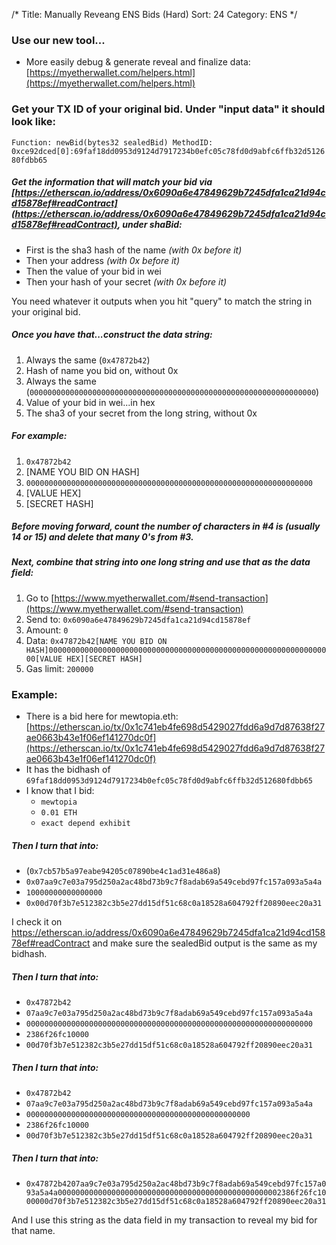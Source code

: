 /*
Title: Manually Reveang ENS Bids (Hard)
Sort: 24
Category: ENS
*/

### Use our new tool...

*  More easily debug & generate reveal and finalize data: [https://myetherwallet.com/helpers.html](https://myetherwallet.com/helpers.html)

### Get your TX ID of your original bid. Under "input data" it should look like:

`Function: newBid(bytes32 sealedBid) MethodID: 0xce92dced[0]:69faf18dd0953d9124d7917234b0efc05c78fd0d9abfc6ffb32d512680fdbb65`

##### Get the information that will match your bid via [https://etherscan.io/address/0x6090a6e47849629b7245dfa1ca21d94cd15878ef#readContract](https://etherscan.io/address/0x6090a6e47849629b7245dfa1ca21d94cd15878ef#readContract), under shaBid:

*   First is the sha3 hash of the name _(with 0x before it)_
*   Then your address _(with 0x before it)_
*   Then the value of your bid in wei
*   Then your hash of your secret _(with 0x before it)_

You need whatever it outputs when you hit "query" to match the string in your original bid.

##### Once you have that...construct the data string:

1.  Always the same (`0x47872b42`)
2.  Hash of name you bid on, without 0x
3.  Always the same (`0000000000000000000000000000000000000000000000000000000000000000`)
4.  Value of your bid in wei...in hex
5.  The sha3 of your secret from the long string, without 0x

##### For example:

1.  `0x47872b42`
2.  [NAME YOU BID ON HASH]
3.  `0000000000000000000000000000000000000000000000000000000000000000`
4.  [VALUE HEX]
5.  [SECRET HASH]

##### Before moving forward, count the number of characters in #4 is (usually 14 or 15) and delete that many 0's from #3.

##### Next, combine that string into one long string and use that as the data field:

1.  Go to [https://www.myetherwallet.com/#send-transaction](https://www.myetherwallet.com/#send-transaction)
2.  Send to: `0x6090a6e47849629b7245dfa1ca21d94cd15878ef`
3.  Amount: `0`
4.  Data: `0x47872b42[NAME YOU BID ON HASH]0000000000000000000000000000000000000000000000000000000000000000[VALUE HEX][SECRET HASH]`
5.  Gas limit: `200000`

### Example:

*   There is a bid here for mewtopia.eth: [https://etherscan.io/tx/0x1c741eb4fe698d5429027fdd6a9d7d87638f27ae0663b43e1f06ef141270dc0f](https://etherscan.io/tx/0x1c741eb4fe698d5429027fdd6a9d7d87638f27ae0663b43e1f06ef141270dc0f)
*   It has the bidhash of `69faf18dd0953d9124d7917234b0efc05c78fd0d9abfc6ffb32d512680fdbb65`
*   I know that I bid:
    *   `mewtopia`
    *   `0.01 ETH`
    *   `exact depend exhibit`

##### Then I turn that into:

*   (`0x7cb57b5a97eabe94205c07890be4c1ad31e486a8`)
*   `0x07aa9c7e03a795d250a2ac48bd73b9c7f8adab69a549cebd97fc157a093a5a4a`
*   `10000000000000000`
*   `0x00d70f3b7e512382c3b5e27dd15df51c68c0a18528a604792ff20890eec20a31`

I check it on https://etherscan.io/address/0x6090a6e47849629b7245dfa1ca21d94cd15878ef#readContract and make sure the sealedBid output is the same as my bidhash.

##### Then I turn that into:

*   `0x47872b42`
*   `07aa9c7e03a795d250a2ac48bd73b9c7f8adab69a549cebd97fc157a093a5a4a`
*   `0000000000000000000000000000000000000000000000000000000000000000`
*   `2386f26fc10000`
*   `00d70f3b7e512382c3b5e27dd15df51c68c0a18528a604792ff20890eec20a31`

##### Then I turn that into:

*   `0x47872b42`
*   `07aa9c7e03a795d250a2ac48bd73b9c7f8adab69a549cebd97fc157a093a5a4a`
*   `00000000000000000000000000000000000000000000000000`
*   `2386f26fc10000`
*   `00d70f3b7e512382c3b5e27dd15df51c68c0a18528a604792ff20890eec20a31`

##### Then I turn that into:

*   `0x47872b4207aa9c7e03a795d250a2ac48bd73b9c7f8adab69a549cebd97fc157a093a5a4a00000000000000000000000000000000000000000000000002386f26fc1000000d70f3b7e512382c3b5e27dd15df51c68c0a18528a604792ff20890eec20a31`

And I use this string as the data field in my transaction to reveal my bid for that name.
